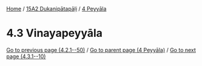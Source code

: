 
[Home](/) / [15A2 Dukanipātapāḷi](../../15A2.md) / [4 Peyyāla](../4.md)

# 4.3 Vinayapeyyāla


[Go to previous page (4.2.1--50)](4.2/4.2.1--50.md) / [Go to parent page (4 Peyyāla)](../4.md) / [Go to next page (4.3.1--10)](4.3/4.3.1--10.md)



